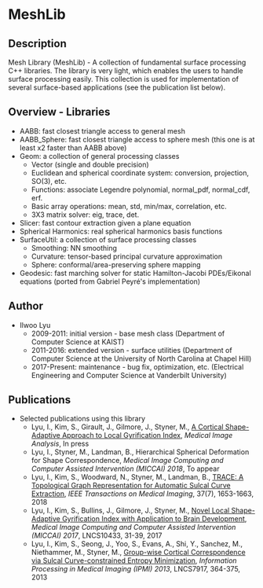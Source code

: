 # MeshLib

## Description
Mesh Library (MeshLib) - A collection of fundamental surface processing C++ libraries. The library is very light, which enables the users to handle surface processing easily. This collection is used for implementation of several surface-based applications (see the publication list below).

## Overview - Libraries
* AABB: fast closest triangle access to general mesh
* AABB_Sphere: fast closest triangle access to sphere mesh (this one is at least x2 faster than AABB above)
* Geom: a collection of general processing classes
  * Vector (single and double precision)
  * Euclidean and spherical coordinate system: conversion, projection, SO(3), etc.
  * Functions: associate Legendre polynomial, normal_pdf, normal_cdf, erf.
  * Basic array operations: mean, std, min/max, correlation, etc.
  * 3X3 matrix solver: eig, trace, det.
* Slicer: fast contour extraction given a plane equation
* Spherical Harmonics: real spherical harmonics basis functions
* SurfaceUtil: a collection of surface processing classes
  * Smoothing: NN smoothing
  * Curvature: tensor-based principal curvature approximation
  * Sphere: conformal/area-preserving sphere mapping
* Geodesic: fast marching solver for static Hamilton-Jacobi PDEs/Eikonal equations (ported from Gabriel Peyré's implementation)

## Author
* Ilwoo Lyu
  * 2009-2011: initial version - base mesh class (Department of Computer Science at KAIST)
  * 2011-2016: extended version - surface utilities (Department of Computer Science at the University of North Carolina at Chapel Hill)
  * 2017-Present: maintenance - bug fix, optimization, etc. (Electrical Engineering and Computer Science at Vanderbilt University)

## Publications
* Selected publications using this library
  * Lyu, I., Kim, S., Girault, J., Gilmore, J., Styner, M., <a href="https://doi.org/10.1016/j.media.2018.06.009">A Cortical Shape-Adaptive Approach to Local Gyrification Index</a>, <i>Medical Image Analysis</i>, In press
  * Lyu, I., Styner, M., Landman, B., Hierarchical Spherical Deformation for Shape Correspondence, <i>Medical Image Computing and Computer Assisted Intervention (MICCAI) 2018</i>, To appear
  * Lyu, I., Kim, S., Woodward, N., Styner, M., Landman, B., <a href="http://dx.doi.org/10.1109/TMI.2017.2787589">TRACE: A Topological Graph Representation for Automatic Sulcal Curve Extraction</a>, <i>IEEE Transactions on Medical Imaging</i>, 37(7), 1653-1663, 2018
  * Lyu, I., Kim, S., Bullins, J., Gilmore, J., Styner, M., <a href="http://dx.doi.org/10.1007/978-3-319-66182-7_4">Novel Local Shape-Adaptive Gyrification Index with Application to Brain Development</a>, <i>Medical Image Computing and Computer Assisted Intervention (MICCAI) 2017</i>, LNCS10433, 31-39, 2017
  * Lyu, I., Kim, S., Seong, J., Yoo, S., Evans, A., Shi, Y., Sanchez, M., Niethammer, M., Styner, M., <a href="http://dx.doi.org/10.1007/978-3-642-38868-2_31">Group-wise Cortical Correspondence via Sulcal Curve-constrained Entropy Minimization</a>, <i>Information Processing in Medical Imaging (IPMI) 2013</i>, LNCS7917, 364-375, 2013
